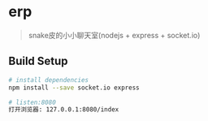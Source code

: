 # erp

> snake皮的小小聊天室(nodejs + express + socket.io)

## Build Setup

``` bash
# install dependencies
npm install --save socket.io express

# listen:8080
打开浏览器: 127.0.0.1:8080/index

